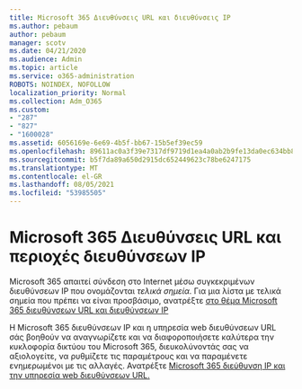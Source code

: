 ```yaml
---
title: Microsoft 365 Διευθύνσεις URL και διευθύνσεις IP
ms.author: pebaum
author: pebaum
manager: scotv
ms.date: 04/21/2020
ms.audience: Admin
ms.topic: article
ms.service: o365-administration
ROBOTS: NOINDEX, NOFOLLOW
localization_priority: Normal
ms.collection: Adm_O365
ms.custom:
- "287"
- "827"
- "1600028"
ms.assetid: 6056169e-6e69-4b5f-bb67-15b5ef39ec59
ms.openlocfilehash: 89611ac0a3f39e7317df9719d1ea4a0ab2b9fe13da0ec634bb83190870fe5874
ms.sourcegitcommit: b5f7da89a650d2915dc652449623c78be6247175
ms.translationtype: MT
ms.contentlocale: el-GR
ms.lasthandoff: 08/05/2021
ms.locfileid: "53985505"
---
```

# <a name="microsoft-365-urls-and-ip-address-ranges"></a>Microsoft 365 Διευθύνσεις URL και περιοχές διευθύνσεων IP

Microsoft 365 απαιτεί σύνδεση στο Internet μέσω συγκεκριμένων διευθύνσεων IP που ονομάζονται *τελικά σημεία.*
Για μια λίστα με τελικά σημεία που πρέπει να είναι προσβάσιμο, ανατρέξτε [στο θέμα Microsoft 365 διευθύνσεων URL και διευθύνσεων IP](https://docs.microsoft.com/office365/enterprise/urls-and-ip-address-ranges) 

Η Microsoft 365 διευθύνσεων IP και η υπηρεσία web διευθύνσεων URL σάς βοηθούν να αναγνωρίζετε και να διαφοροποιήσετε καλύτερα την κυκλοφορία δικτύου του Microsoft 365, διευκολύνοντάς σας να αξιολογείτε, να ρυθμίζετε τις παραμέτρους και να παραμένετε ενημερωμένοι με τις αλλαγές. Ανατρέξτε [Microsoft 365 διεύθυνση IP και την υπηρεσία web διευθύνσεων URL.](https://docs.microsoft.com/office365/enterprise/office-365-ip-web-service)